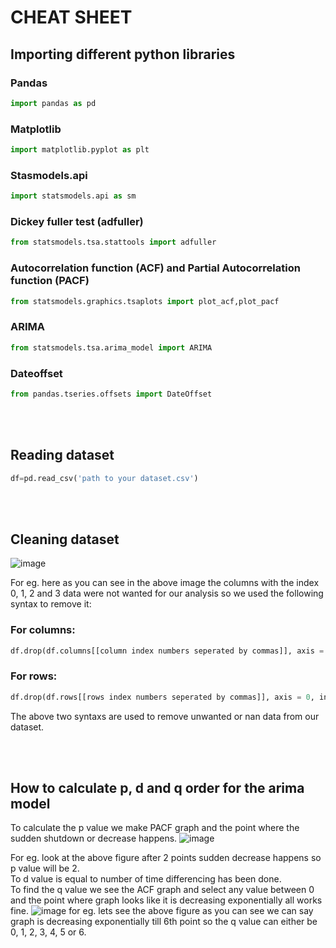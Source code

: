 # CHEAT SHEET

## Importing different python libraries
### Pandas
```python
import pandas as pd
```
### Matplotlib
```python
import matplotlib.pyplot as plt
```
### Stasmodels.api
```python
import statsmodels.api as sm
```
### Dickey fuller test (adfuller)
```python
from statsmodels.tsa.stattools import adfuller
```
### Autocorrelation function (ACF) and Partial Autocorrelation function (PACF)
```python
from statsmodels.graphics.tsaplots import plot_acf,plot_pacf
```
### ARIMA
```python
from statsmodels.tsa.arima_model import ARIMA
```
### Dateoffset
```python
from pandas.tseries.offsets import DateOffset
```
<br>
<br>

## Reading dataset
```python
df=pd.read_csv('path to your dataset.csv')
```
<br>
<br>

## Cleaning dataset
![image](https://user-images.githubusercontent.com/52816788/142578681-c00b27fe-e7e6-41f2-a6a4-2cfdafbba15c.png)

For eg. here as you can see in the above image the columns with the index 0, 1, 2 and 3 data were not wanted for our analysis so we used the following syntax to remove it:
### For columns:
```python
df.drop(df.columns[[column index numbers seperated by commas]], axis = 1, inplace = True)
```
### For rows:
```python
df.drop(df.rows[[rows index numbers seperated by commas]], axis = 0, inplace = True)
```

The above two syntaxs are used to remove unwanted or nan data from our dataset.

<br>
<br>

## How to calculate p, d and q order for the arima model
To calculate the p value we make PACF graph and the point where the sudden shutdown or decrease happens.
![image](https://user-images.githubusercontent.com/52816788/142607886-f96902f9-2c22-43d5-9221-43136323e81d.png)

For eg. look at the above figure after 2 points sudden decrease happens so p value will be 2.
<br>
To d value is equal to number of time differencing has been done.
<br>
To find the q value we see the ACF graph and select any value between 0 and the point where graph looks like it is decreasing exponentially all works fine.
![image](https://user-images.githubusercontent.com/52816788/142609319-12c99f67-079b-45a5-aa58-f382c321c23b.png)
for eg. lets see the above figure as you can see we can say graph is decreasing exponentially till 6th point so the q value can either be 0, 1, 2, 3, 4, 5 or 6.


